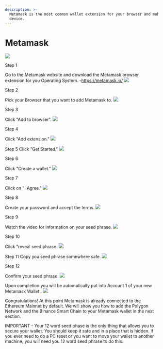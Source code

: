 ```yaml
---
description: >-
  Metamask is the most common wallet extension for your browser and mobile
  device.
---
```


# Metamask

![](../../.gitbook/assets/400px-Metamask.png)

Step 1

Go to the Metamask website and download the Metamask browser extension for you Operating System.
    -https://metamask.io/
    ![](../../.gitbook/assets/metamask-download-screen.png)
    
    
Step 2

Pick your Browser that you want to add Metamask to.
![](../../.gitbook/assets/pick-your-browser.png)

Step 3

Click "Add to browser".
![](../../.gitbook/assets/add-to-browser.png)

Step 4

Click "Add extension."
![](../../.gitbook/assets/add-extension.png)

Step 5
Click "Get Started."
![](../../.gitbook/assets/get-started.png)

Step 6

Click "Create a wallet."
![](../../.gitbook/assets/create-a-wallet.png)

Step 7

Click on "I Agree."
![](../../.gitbook/assets/click-i-agree.png)

Step 8

Create your password and accept the terms.
![](../../.gitbook/assets/reate-password.png)

Step 9

Watch the video for information on your seed phrase.
![](../../.gitbook/assets/watch-video.png)

Step 10

Click "reveal seed phrase.
![](../../.gitbook/assets/click-to-reveal-seed.png)

Step 11
Copy you seed phrase somewhere safe.
![](../../.gitbook/assets/copy-seed-phrase.png)

Step 12

Confirm your seed phrase.
![](../../.gitbook/assets/confirm-seed.png)






Upon completion you will be automatically put into Account 1 of your new Metamask Wallet .
![](../../.gitbook/assets/ETH-mainnet.png)

Congratulations! At this point Metamask is already connected to the Ethereum Mainnet by default. We will show you how to add the Polygon Network and the
Binance Smart Chain to your Metamask wallet in the next section.

IMPORTANT - Your 12 word seed phase is the only thing that allows you to secure your wallet. You should keep it safe and in a place that is hidden.
            If you ever need to do a PC reset or you want to move your wallet to another machine, you will need you 12 word seed phrase to do this.


